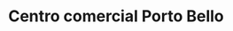 ---
title: "Centro comercial  Porto Bello"
url: /puerto-la-cruz/centro-comercial-porto-bello/
shop: centro comercial
---